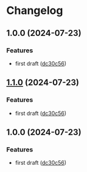 # Changelog

## 1.0.0 (2024-07-23)


### Features

* first draft ([dc30c56](https://github.com/alexymantha/backgroundmusic-streamdeck/commit/dc30c5651c22896d342823a00db70c50a165ff59))

## [1.1.0](https://github.com/alexymantha/backgroundmusic-streamdeck/compare/v1.0.0...v1.1.0) (2024-07-23)


### Features

* first draft ([dc30c56](https://github.com/alexymantha/backgroundmusic-streamdeck/commit/dc30c5651c22896d342823a00db70c50a165ff59))

## 1.0.0 (2024-07-23)


### Features

* first draft ([dc30c56](https://github.com/alexymantha/backgroundmusic-streamdeck/commit/dc30c5651c22896d342823a00db70c50a165ff59))
